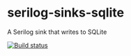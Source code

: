 # serilog-sinks-sqlite
A Serilog sink that writes to SQLite


[![Build status](https://ci.appveyor.com/api/projects/status/nc8ql37klw2njd86/branch/master?svg=true)](https://ci.appveyor.com/project/SaleemMirza/serilog-sinks-sqlite/branch/master)
